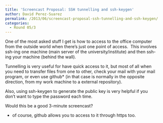 ```yaml
---
title: 'Screencast Proposal: SSH tunnelling and ssh-keygen'
author: David Perez-Suarez
permalink: /2013/06/screencast-proposal-ssh-tunnelling-and-ssh-keygen/
categories:
  - Round 05/3
---
```

One of the most asked stuff I get is how to access to the office computer from the outside world when there&#8217;s just one point of access.  This involves ssh-ing one machine (main server of the university/institute) and then ssh-ing your machine (behind the wall).

Tunnelling is very useful for have quick access to it, but most of all when you need to transfer files from one to other, check your mail with your mail program, or even use github* (in that case is normally in the opposite direction, from my work machine to a external repository).

Also, using ssh-keygen to generate the public key is very helpful if you don&#8217;t want to type the password each time.

Would this be a good 3-minute screencast?

* of course, github allows you to access to it through https too.

&nbsp;
